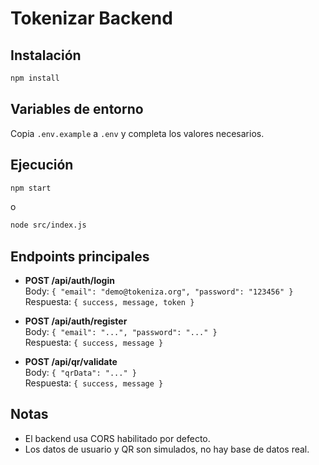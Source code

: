 # Tokenizar Backend

## Instalación

```sh
npm install
```

## Variables de entorno

Copia `.env.example` a `.env` y completa los valores necesarios.

## Ejecución

```sh
npm start
```
o
```sh
node src/index.js
```

## Endpoints principales

- **POST /api/auth/login**  
  Body: `{ "email": "demo@tokeniza.org", "password": "123456" }`  
  Respuesta: `{ success, message, token }`

- **POST /api/auth/register**  
  Body: `{ "email": "...", "password": "..." }`  
  Respuesta: `{ success, message }`

- **POST /api/qr/validate**  
  Body: `{ "qrData": "..." }`  
  Respuesta: `{ success, message }`

## Notas

- El backend usa CORS habilitado por defecto.
- Los datos de usuario y QR son simulados, no hay base de datos real.
